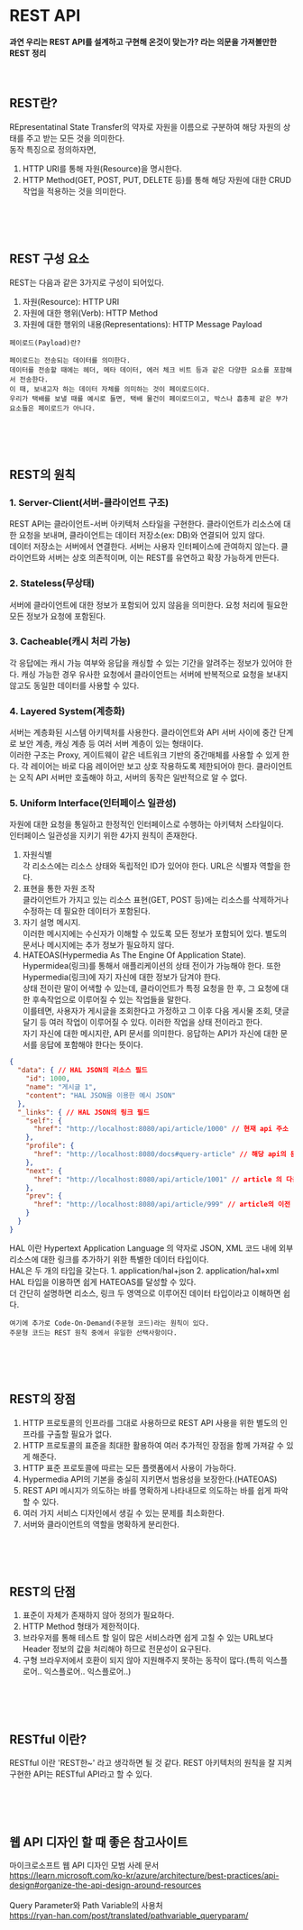 # REST API
**과연 우리는 REST API를 설계하고 구현해 온것이 맞는가? 라는 의문을 가져볼만한 REST 정리**
<br/>
<br/>
<br/>

## REST란?
REpresentatinal State Transfer의 약자로 자원을 이름으로 구분하여 해당 자원의 상태를 주고 받는 모든 것을 의미한다.  
동작 특징으로 정의하자면,

1. HTTP URI를 통해 자원(Resource)을 명시한다.
2. HTTP Method(GET, POST, PUT, DELETE 등)를 통해 해당 자원에 대한 CRUD 작업을 적용하는 것을 의미한다.

<br/>
<br/>
<br/>

## REST 구성 요소
REST는 다음과 같은 3가지로 구성이 되어있다.

1. 자원(Resource): HTTP URI
2. 자원에 대한 행위(Verb): HTTP Method
3. 자원에 대한 행위의 내용(Representations): HTTP Message Payload
```
페이로드(Payload)란?

페이로드는 전송되는 데이터를 의미한다.
데이터를 전송할 때에는 헤더, 메타 데이터, 에러 체크 비트 등과 같은 다양한 요소를 포함해서 전송한다.
이 때, 보내고자 하는 데이터 자체를 의미하는 것이 페이로드이다.
우리가 택배를 보낼 때를 예시로 들면, 택배 물건이 페이로드이고, 박스나 흡충제 같은 부가요소들은 페이로드가 아니다.
```

<br/>
<br/>
<br/>

## REST의 원칙

### 1. Server-Client(서버-클라이언트 구조)
REST API는 클라이언트-서버 아키텍처 스타일을 구현한다. 클라이언트가 리소스에 대한 요청을 보내며, 클라이언트는 데이터 저장소(ex: DB)와 연결되어 있지 않다.  
데이터 저장소는 서버에서 연결한다. 서버는 사용자 인터페이스에 관여하지 않는다. 클라이언트와 서버는 상호 의존적이며, 이는 REST를 유연하고 확장 가능하게 만든다.

### 2. Stateless(무상태)
서버에 클라이언트에 대한 정보가 포함되어 있지 않음을 의미한다. 요청 처리에 필요한 모든 정보가 요청에 포함된다.

### 3. Cacheable(캐시 처리 가능)
각 응답에는 캐시 가능 여부와 응답을 캐싱할 수 있는 기간을 알려주는 정보가 있어야 한다. 캐싱 가능한 경우 유사한 요청에서 클라이언트는 서버에 반복적으로 요청을 보내지 않고도 동일한 데이터를 사용할 수 있다.  

### 4. Layered System(계층화)
서버는 계층화된 시스템 아키텍처를 사용한다. 클라이언트와 API 서버 사이에 중간 단계로 보안 계층, 캐싱 계층 등 여러 서버 계층이 있는 형태이다.  
이러한 구조는 Proxy, 게이트웨이 같은 네트워크 기반의 중간매체를 사용할 수 있게 한다.
각 레이어는 바로 다음 레이어만 보고 상호 작용하도록 제한되어야 한다.
클라이언트는 오직 API 서버만 호출해야 하고, 서버의 동작은 일반적으로 알 수 없다.

### 5. Uniform Interface(인터페이스 일관성)
자원에 대한 요청을 통일하고 한정적인 인터페이스로 수행하는 아키텍처 스타일이다.  
인터페이스 일관성을 지키기 위한 4가지 원칙이 존재한다.
1. 자원식별  
각 리소스에는 리소스 상태와 독립적인 ID가 있어야 한다. URL은 식별자 역할을 한다.
2. 표현을 통한 자원 조작  
클라이언트가 가지고 있는 리소스 표현(GET, POST 등)에는 리소스를 삭제하거나 수정하는 데 필요한 데이터가 포함된다.  
3. 자기 설명 메시지.  
이러한 메시지에는 수신자가 이해할 수 있도록 모든 정보가 포함되어 있다. 별도의 문서나 메시지에는 추가 정보가 필요하지 않다.
4. HATEOAS(Hypermedia As The Engine Of Application State).
Hypermidea(링크)를 통해서 애플리케이션의 상태 전이가 가능해야 한다. 또한 Hypermedia(링크)에 자기 자신에 대한 정보가 담겨야 한다.  
상태 전이란 말이 어색할 수 있는데, 클라이언트가 특정 요청을 한 후, 그 요청에 대한 후속작업으로 이루어질 수 있는 작업들을 말한다.  
이를테면, 사용자가 게시글을 조회한다고 가정하고 그 이후 다음 게시물 조회, 댓글 달기 등 여러 작업이 이루어질 수 있다. 이러한 작업을 상태 전이라고 한다.  
자기 자신에 대한 메시지란, API 문서를 의미한다. 응답하는 API가 자신에 대한 문서를 응답에 포함해야 한다는 뜻이다.
```json
{
  "data": { // HAL JSON의 리소스 필드
    "id": 1000,
    "name": "게시글 1",
    "content": "HAL JSON을 이용한 예시 JSON"
  },
  "_links": { // HAL JSON의 링크 필드
    "self": {
      "href": "http://localhost:8080/api/article/1000" // 현재 api 주소
    },
    "profile": {
      "href": "http://localhost:8080/docs#query-article" // 해당 api의 문서
    },
    "next": {
      "href": "http://localhost:8080/api/article/1001" // article 의 다음 api 주소
    },
    "prev": {
      "href": "http://localhost:8080/api/article/999" // article의 이전 api 주소
    }
  }
}
```
HAL 이란 Hypertext Application Language 의 약자로 JSON, XML 코드 내에 외부 리소스에 대한 링크를 추가하기 위한 특별한 데이터 타입이다.  
HAL은 두 개의 타입을 갖는다. 1. application/hal+json   2. application/hal+xml  
HAL 타입을 이용하면 쉽게 HATEOAS를 달성할 수 있다.  
더 간단히 설명하면 리소스, 링크 두 영역으로 이루어진 데이터 타입이라고 이해하면 쉽다.


```
여기에 추가로 Code-On-Demand(주문형 코드)라는 원칙이 있다.
주문형 코드는 REST 원칙 중에서 유일한 선택사항이다.
```

<br/>
<br/>
<br/>

## REST의 장점

1. HTTP 프로토콜의 인프라를 그대로 사용하므로 REST API 사용을 위한 별도의 인프라를 구출할 필요가 없다.
2. HTTP 프로토콜의 표준을 최대한 활용하여 여러 추가적인 장점을 함께 가져갈 수 있게 해준다.
3. HTTP 표준 프로토콜에 따르는 모든 플랫폼에서 사용이 가능하다.
4. Hypermedia API의 기본을 충실히 지키면서 범용성을 보장한다.(HATEOAS)
5. REST API 메시지가 의도하는 바를 명확하게 나타내므로 의도하는 바를 쉽게 파악할 수 있다.
6. 여러 가지 서비스 디자인에서 생길 수 있는 문제를 최소화한다.
7. 서버와 클라이언트의 역할을 명확하게 분리한다.

<br/>
<br/>
<br/>

## REST의 단점

1. 표준이 자체가 존재하지 않아 정의가 필요하다.
2. HTTP Method 형태가 제한적이다.
3. 브라우저를 통해 테스트 할 일이 많은 서비스라면 쉽게 고칠 수 있는 URL보다 Header 정보의 값을 처리해야 하므로 전문성이 요구된다.
4. 구형 브라우저에서 호환이 되지 않아 지원해주지 못하는 동작이 많다.(특히 익스플로어.. 익스플로어.. 익스플로어..)

<br/>
<br/>
<br/>

## RESTful 이란?
RESTful 이란 'REST한~' 라고 생각하면 될 것 같다. REST 아키텍처의 원칙을 잘 지켜 구현한 API는 RESTful API라고 할 수 있다.  

<br/>
<br/>
<br/>

## 웹 API 디자인 할 때 좋은 참고사이트
마이크로소프트 웹 API 디자인 모범 사례 문서  
https://learn.microsoft.com/ko-kr/azure/architecture/best-practices/api-design#organize-the-api-design-around-resources  
<br>
Query Parameter와 Path Variable의 사용처  
https://ryan-han.com/post/translated/pathvariable_queryparam/